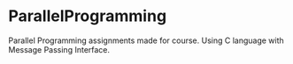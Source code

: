 # ParallelProgramming
Parallel Programming assignments made for course. Using C language with Message Passing Interface.
